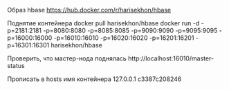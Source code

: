 Образ hbase
https://hub.docker.com/r/harisekhon/hbase

Поднятие контейнера
docker pull harisekhon/hbase
docker run -d -p=2181:2181 -p=8080:8080 -p=8085:8085 -p=9090:9090 -p=9095:9095 -p=16000:16000 -p=16010:16010 -p=16020:16020 -p=16201:16201 -p=16301:16301 harisekhon/hbase

Проверить, что мастер-нода поднялась
http://localhost:16010/master-status

Прописать в hosts имя контейнера
127.0.0.1 c3387c208246
